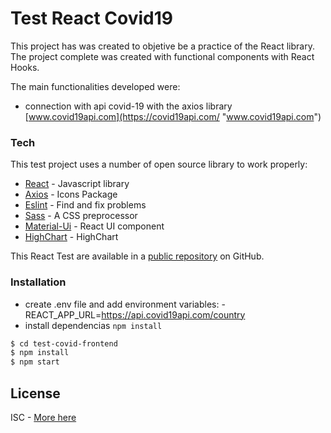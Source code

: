 # Test React Covid19

This project has was created to objetive be a practice of the React library.
The project complete was created with functional components with React Hooks.

The main functionalities developed were:

-   connection with api covid-19 with the axios library [www.covid19api.com](https://covid19api.com/ "www.covid19api.com")

### Tech

This test project uses a number of open source library to work properly:

-   [React](https://es.reactjs.org/) - Javascript library
-   [Axios](https://react-icons.netlify.com/) - Icons Package
-   [Eslint](https://eslint.org/) - Find and fix problems
-   [Sass](https://sass-lang.com/) - A CSS preprocessor
-   [Material-Ui](https://material-ui.com/) - React UI component
-   [HighChart](https://highcharts.com/) - HighChart

This React Test are available in a [public repository](https://github.com/)
on GitHub.

### Installation

-   create .env file and add environment variables:
    -REACT_APP_URL=https://api.covid19api.com/country
-   install dependencias `npm install`

```sh
$ cd test-covid-frontend
$ npm install
$ npm start
```

## License

ISC - [More here](https://www.isc.org/licenses/)
